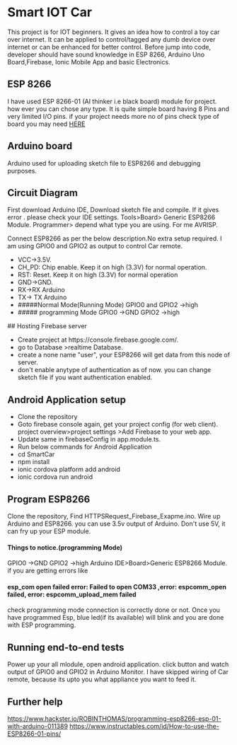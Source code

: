 # Smart IOT Car

This project is for IOT beginners. It gives an idea how to control a toy car over internet. It can be applied to control/tagged any dumb device over internet or can be enhanced for better control. Before jump into code, developer should have sound knowledge in ESP 8266, Arduino Uno Board,Firebase, Ionic Mobile App and basic Electronics.​

## ESP 8266

I have used ESP 8266-01 (AI thinker i.e black board) module for project. how ever you can chose any type. It is quite simple board having 8 Pins and very limited I/O pins. if your project needs more no of pins check type of board you may need [HERE](https://en.wikipedia.org/wiki/ESP8266)

## Arduino board

Arduino used for uploading sketch file to ESP8266 and debugging purposes.

## Circuit Diagram
First download Arduino IDE, Download sketch file and compile. If it gives error . please check your IDE settings.
Tools>Board> Generic ESP8266 Module. Programmer> depend what type you are using. For me AVRISP.

Connect ESP8266 as per the below description.No extra setup required. I am using GPIO0 and GPIO2 as output to control Car remote.
<ul>
  <li>VCC->3.5V.</li>
  <li>CH_PD: Chip enable. Keep it on high (3.3V) for normal operation.</li>
  <li>RST: Reset. Keep it on high (3.3V) for normal operation</li>
  <li>GND->GND.</li>
  <li>RX->RX Arduino</li>
  <li>TX-> TX Arduino</li>
  <li>
    #####Normal Mode(Running Mode)
    GPIO0 and GPIO2 ->high
  </li>
  <li>
    ##### programming Mode
    GPIO0 ->GND
    GPIO2 ->high
  </li>
</ul>
## Hosting Firebase server
<ul>
  <li>Create project at https://console.firebase.google.com/.</li>
  <li>go to Database >realtime Database.</li>
  <li>create a none name "user", your ESP8266 will get data from this node of server.</li>
  <li>don't enable anytype of authentication as of now. you can change sketch file if you want authentication enabled.</li>
</ul>

## Android Application setup
<ul>
  <li>Clone the repository</li>
  <li>Goto firebase console again, get your project config (for web client). project overview>project settings >Add Firebase to your web app.</li>
  <li>Update same in firebaseConfig in app.module.ts.</li>
  <li>Run below commands for Android Application</li>
  <li>cd SmartCar</li>
  <li>npm install</li>
  <li>ionic cordova platform add android</li>
  <li>ionic cordova run android</li>
</ul>

## Program ESP8266
Clone the repository, Find HTTPSRequest_Firebase_Exapme.ino. Wire up Arduino and ESP8266. you can use 3.5v output of Arduino.
Don't use 5V, it can fry up your ESP module.
#### Things to notice.(programming Mode)
GPIO0 ->GND
GPIO2 ->high
Arduino IDE>Board>Generic ESP8266 Module.</br>
if you are getting errors like

#### esp_com open failed error: Failed to open COM33 ,error: espcomm_open failed, error: espcomm_upload_mem failed
check programming mode connection is correctly done or not.
Once you have programmed Esp, blue led(if its available) will blink and you are done with ESP programming.

## Running end-to-end tests
Power up your all mlodule, open android application. click button and watch output of GPIO0 and GPIO2 in Arduino Monitor. I have skipped wiring of Car remote, because its upto you what appliance you want to feed it.

## Further help
https://www.hackster.io/ROBINTHOMAS/programming-esp8266-esp-01-with-arduino-011389
https://www.instructables.com/id/How-to-use-the-ESP8266-01-pins/
